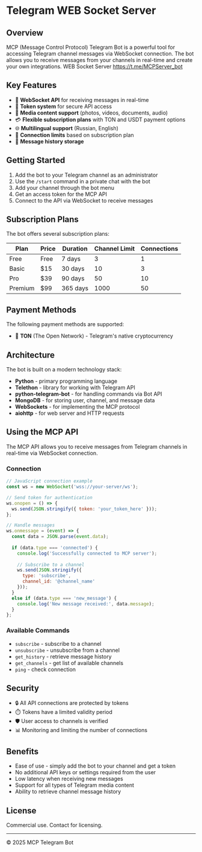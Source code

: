 # Telegram WEB Socket Server 

## Overview

MCP (Message Control Protocol) Telegram Bot is a powerful tool for accessing Telegram channel messages via WebSocket connection. The bot allows you to receive messages from your channels in real-time and create your own integrations.
WEB Socket Server https://t.me/MCPServer_bot
## Key Features

- 🔌 **WebSocket API** for receiving messages in real-time
- 🔐 **Token system** for secure API access
- 📱 **Media content support** (photos, videos, documents, audio)
- 💳 **Flexible subscription plans** with TON and USDT payment options
- 🌐 **Multilingual support** (Russian, English)
- 👥 **Connection limits** based on subscription plan
- 📝 **Message history storage**

## Getting Started

1. Add the bot to your Telegram channel as an administrator
2. Use the `/start` command in a private chat with the bot
3. Add your channel through the bot menu
4. Get an access token for the MCP API
5. Connect to the API via WebSocket to receive messages

## Subscription Plans

The bot offers several subscription plans:

| Plan    | Price     | Duration    | Channel Limit | Connections |
|---------|-----------|-------------|---------------|-------------|
| Free    | Free      | 7 days      | 3             | 1           |
| Basic   | $15       | 30 days     | 10            | 3           |
| Pro     | $39       | 90 days     | 50            | 10          |
| Premium | $99       | 365 days    | 1000          | 50          |

## Payment Methods

The following payment methods are supported:
- 💎 **TON** (The Open Network) - Telegram's native cryptocurrency

## Architecture

The bot is built on a modern technology stack:

- **Python** - primary programming language
- **Telethon** - library for working with Telegram API
- **python-telegram-bot** - for handling commands via Bot API
- **MongoDB** - for storing user, channel, and message data
- **WebSockets** - for implementing the MCP protocol
- **aiohttp** - for web server and HTTP requests

## Using the MCP API

The MCP API allows you to receive messages from Telegram channels in real-time via WebSocket connection.

### Connection

```javascript
// JavaScript connection example
const ws = new WebSocket('wss://your-server/ws');

// Send token for authentication
ws.onopen = () => {
  ws.send(JSON.stringify({ token: 'your_token_here' }));
};

// Handle messages
ws.onmessage = (event) => {
  const data = JSON.parse(event.data);
  
  if (data.type === 'connected') {
    console.log('Successfully connected to MCP server');
    
    // Subscribe to a channel
    ws.send(JSON.stringify({
      type: 'subscribe',
      channel_id: '@channel_name'
    }));
  }
  else if (data.type === 'new_message') {
    console.log('New message received:', data.message);
  }
};
```

### Available Commands

- `subscribe` - subscribe to a channel
- `unsubscribe` - unsubscribe from a channel
- `get_history` - retrieve message history
- `get_channels` - get list of available channels
- `ping` - check connection

## Security

- 🔒 All API connections are protected by tokens
- ⏱️ Tokens have a limited validity period
- 🛡️ User access to channels is verified
- 📊 Monitoring and limiting the number of connections

## Benefits

- Ease of use - simply add the bot to your channel and get a token
- No additional API keys or settings required from the user
- Low latency when receiving new messages
- Support for all types of Telegram media content
- Ability to retrieve channel message history

## License

Commercial use. Contact for licensing.

---

© 2025 MCP Telegram Bot
